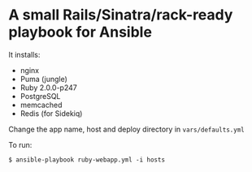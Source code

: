 # A small Rails/Sinatra/rack-ready playbook for Ansible

It installs:

- nginx
- Puma (jungle)
- Ruby 2.0.0-p247
- PostgreSQL
- memcached
- Redis (for Sidekiq)

Change the app name, host and deploy directory in `vars/defaults.yml`

To run:

    $ ansible-playbook ruby-webapp.yml -i hosts
